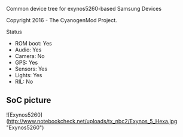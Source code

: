 Common device tree for exynos5260-based Samsung Devices

Copyright 2016 - The CyanogenMod Project.

Status

* ROM boot: Yes
* Audio:  Yes
* Camera: No
* GPS: Yes
* Sensors: Yes
* Lights: Yes
* RIL: No

## SoC picture
![Exynos5260] (http://www.notebookcheck.net/uploads/tx_nbc2/Exynos_5_Hexa.jpg "Exynos5260")
